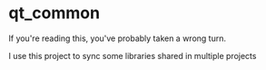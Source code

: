 # qt_common
If you're reading this, you've probably taken a wrong turn.

I use this project to sync some libraries shared in multiple projects
